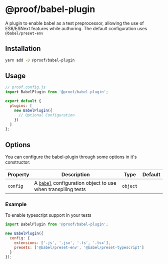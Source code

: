 # @proof/babel-plugin

A plugin to enable babel as a test preprocessor, allowing the use of ES6/ESNext features while authoring.
The default configuration uses `@babel/preset-env`

## Installation

```bash
yarn add -D @proof/babel-plugin
```

## Usage

```javascript
// proof.config.js
import BabelPlugin from '@proof/babel-plugin';

export default {
  plugins: [
    new BabelPlugin({
      // Optional Configuration
    })
  ]
};
```

## Options

You can configure the babel-plugin through some options in it's constructor:

| Property | Description                                                                         | Type     | Default |
| -------- | ----------------------------------------------------------------------------------- | -------- | ------- |
| `config` | A [`babel`](https://babeljs.io/) configuration object to use when transpiling tests | `object` |         |

### Example

To enable typescript support in your tests

```javascript
import BabelPlugin from '@proof/babel-plugin';

new BabelPlugin({
  config: {
    extensions: ['.js', '.jsx', '.ts', '.tsx'],
    presets: ['@babel/preset-env', '@babel/preset-typescript']
  }
});
```
